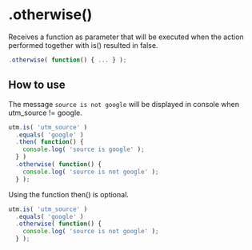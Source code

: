 # .otherwise()

Receives a function as parameter that will be executed when the action performed together with is() resulted in false.

```javascript
.otherwise( function() { ... } );
```

## How to use

The message `source is not google` will be displayed in console when utm_source != google.

```javascript
utm.is( 'utm_source' )
  .equals( 'google' )
  .then( function() {
    console.log( 'source is google' );
  } )
  .otherwise( function() {
    console.log( 'source is not google' );
  } );
```

Using the function then() is optional.

```javascript
utm.is( 'utm_source' )
  .equals( 'google' )
  .otherwise( function() {
    console.log( 'source is not google' );
  } );
```
